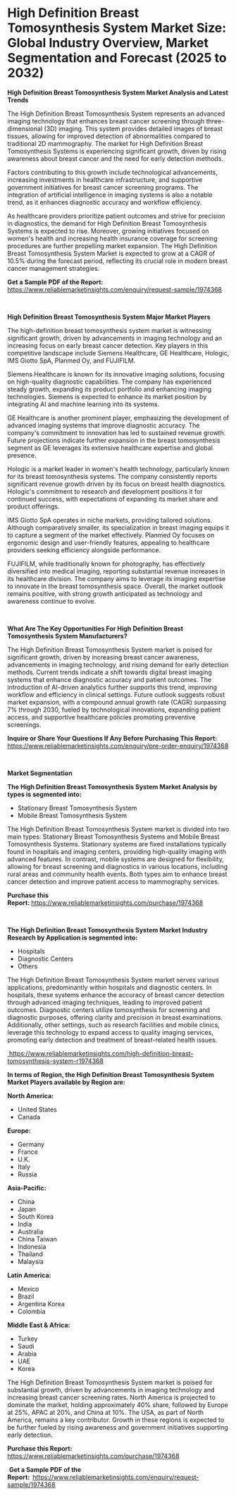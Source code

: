 <p><h1>High Definition Breast Tomosynthesis System Market Size: Global Industry Overview, Market Segmentation and Forecast (2025 to 2032)</h1></p><p><strong>High Definition Breast Tomosynthesis System Market Analysis and Latest Trends</strong></p>
<p><p>The High Definition Breast Tomosynthesis System represents an advanced imaging technology that enhances breast cancer screening through three-dimensional (3D) imaging. This system provides detailed images of breast tissues, allowing for improved detection of abnormalities compared to traditional 2D mammography. The market for High Definition Breast Tomosynthesis Systems is experiencing significant growth, driven by rising awareness about breast cancer and the need for early detection methods. </p><p>Factors contributing to this growth include technological advancements, increasing investments in healthcare infrastructure, and supportive government initiatives for breast cancer screening programs. The integration of artificial intelligence in imaging systems is also a notable trend, as it enhances diagnostic accuracy and workflow efficiency.</p><p>As healthcare providers prioritize patient outcomes and strive for precision in diagnostics, the demand for High Definition Breast Tomosynthesis Systems is expected to rise. Moreover, growing initiatives focused on women's health and increasing health insurance coverage for screening procedures are further propelling market expansion. The High Definition Breast Tomosynthesis System Market is expected to grow at a CAGR of 10.5% during the forecast period, reflecting its crucial role in modern breast cancer management strategies.</p></p>
<p><strong>Get a Sample PDF of the Report:&nbsp;</strong> <a href="https://www.reliablemarketinsights.com/enquiry/request-sample/1974368?utm_campaign=2957&utm_medium=2&utm_source=Github&utm_content=ia&utm_term=16042025&utm_id=high-definition-breast-tomosynthesis-system">https://www.reliablemarketinsights.com/enquiry/request-sample/1974368</a></p>
<p>&nbsp;</p>
<p><strong>High Definition Breast Tomosynthesis System Major Market Players</strong></p>
<p><p>The high-definition breast tomosynthesis system market is witnessing significant growth, driven by advancements in imaging technology and an increasing focus on early breast cancer detection. Key players in this competitive landscape include Siemens Healthcare, GE Healthcare, Hologic, IMS Giotto SpA, Planmed Oy, and FUJIFILM.</p><p>Siemens Healthcare is known for its innovative imaging solutions, focusing on high-quality diagnostic capabilities. The company has experienced steady growth, expanding its product portfolio and enhancing imaging technologies. Siemens is expected to enhance its market position by integrating AI and machine learning into its systems.</p><p>GE Healthcare is another prominent player, emphasizing the development of advanced imaging systems that improve diagnostic accuracy. The company's commitment to innovation has led to sustained revenue growth. Future projections indicate further expansion in the breast tomosynthesis segment as GE leverages its extensive healthcare expertise and global presence.</p><p>Hologic is a market leader in women's health technology, particularly known for its breast tomosynthesis systems. The company consistently reports significant revenue growth driven by its focus on breast health diagnostics. Hologic's commitment to research and development positions it for continued success, with expectations of expanding its market share and product offerings.</p><p>IMS Giotto SpA operates in niche markets, providing tailored solutions. Although comparatively smaller, its specialization in breast imaging equips it to capture a segment of the market effectively. Planmed Oy focuses on ergonomic design and user-friendly features, appealing to healthcare providers seeking efficiency alongside performance.</p><p>FUJIFILM, while traditionally known for photography, has effectively diversified into medical imaging, reporting substantial revenue increases in its healthcare division. The company aims to leverage its imaging expertise to innovate in the breast tomosynthesis space. Overall, the market outlook remains positive, with strong growth anticipated as technology and awareness continue to evolve.</p></p>
<p>&nbsp;</p>
<p><strong>What Are The Key Opportunities For High Definition Breast Tomosynthesis System Manufacturers?</strong></p>
<p><p>The High Definition Breast Tomosynthesis System market is poised for significant growth, driven by increasing breast cancer awareness, advancements in imaging technology, and rising demand for early detection methods. Current trends indicate a shift towards digital breast imaging systems that enhance diagnostic accuracy and patient outcomes. The introduction of AI-driven analytics further supports this trend, improving workflow and efficiency in clinical settings. Future outlook suggests robust market expansion, with a compound annual growth rate (CAGR) surpassing 7% through 2030, fueled by technological innovations, expanding patient access, and supportive healthcare policies promoting preventive screenings.</p></p>
<p><strong>Inquire or Share Your Questions If Any Before Purchasing This Report:</strong> <a href="https://www.reliablemarketinsights.com/enquiry/pre-order-enquiry/1974368?utm_campaign=2957&utm_medium=2&utm_source=Github&utm_content=ia&utm_term=16042025&utm_id=high-definition-breast-tomosynthesis-system">https://www.reliablemarketinsights.com/enquiry/pre-order-enquiry/1974368</a></p>
<p>&nbsp;</p>
<p><strong>Market Segmentation</strong></p>
<p><strong>The High Definition Breast Tomosynthesis System Market Analysis by types is segmented into:</strong></p>
<p><ul><li>Stationary Breast Tomosynthesis System</li><li>Mobile Breast Tomosynthesis System</li></ul></p>
<p><p>The High Definition Breast Tomosynthesis System market is divided into two main types: Stationary Breast Tomosynthesis Systems and Mobile Breast Tomosynthesis Systems. Stationary systems are fixed installations typically found in hospitals and imaging centers, providing high-quality imaging with advanced features. In contrast, mobile systems are designed for flexibility, allowing for breast screening and diagnostics in various locations, including rural areas and community health events. Both types aim to enhance breast cancer detection and improve patient access to mammography services.</p></p>
<p><strong>Purchase this Report:&nbsp;</strong><a href="https://www.reliablemarketinsights.com/purchase/1974368?utm_campaign=2957&utm_medium=2&utm_source=Github&utm_content=ia&utm_term=16042025&utm_id=high-definition-breast-tomosynthesis-system">https://www.reliablemarketinsights.com/purchase/1974368</a></p>
<p>&nbsp;</p>
<p><strong>The High Definition Breast Tomosynthesis System Market Industry Research by Application is segmented into:</strong></p>
<p><ul><li>Hospitals</li><li>Diagnostic Centers</li><li>Others</li></ul></p>
<p><p>The High Definition Breast Tomosynthesis System market serves various applications, predominantly within hospitals and diagnostic centers. In hospitals, these systems enhance the accuracy of breast cancer detection through advanced imaging techniques, leading to improved patient outcomes. Diagnostic centers utilize tomosynthesis for screening and diagnostic purposes, offering clarity and precision in breast examinations. Additionally, other settings, such as research facilities and mobile clinics, leverage this technology to expand access to quality imaging services, promoting early detection and treatment of breast-related health issues.</p></p>
<p><a href="https://www.reliablemarketinsights.com/high-definition-breast-tomosynthesis-system-r1974368?utm_campaign=2957&utm_medium=2&utm_source=Github&utm_content=ia&utm_term=16042025&utm_id=high-definition-breast-tomosynthesis-system">&nbsp;https://www.reliablemarketinsights.com/high-definition-breast-tomosynthesis-system-r1974368</a></p>
<p><strong>In terms of Region, the High Definition Breast Tomosynthesis System Market Players available by Region are:</strong></p>
<p>
    <p> <strong> North America: </strong>
        <ul>
            <li>United States</li>
            <li>Canada</li>
        </ul>
        </p> 
    <p> <strong> Europe: </strong>
        <ul>
            <li>Germany</li>
            <li>France</li>
            <li>U.K.</li>
            <li>Italy</li>
            <li>Russia</li>
        </ul>
        </p> 
    <p> <strong> Asia-Pacific: </strong>
        <ul>
            <li>China</li>
            <li>Japan</li>
            <li>South Korea</li>
            <li>India</li>
            <li>Australia</li>
            <li>China Taiwan</li>
            <li>Indonesia</li>
            <li>Thailand</li>
            <li>Malaysia</li>
        </ul>
        </p> 
    <p> <strong> Latin America: </strong>
        <ul>
            <li>Mexico</li>
            <li>Brazil</li>
            <li>Argentina Korea</li>
            <li>Colombia</li>
        </ul>
        </p> 
    <p> <strong> Middle East & Africa: </strong>
        <ul>
            <li>Turkey</li>
            <li>Saudi</li>
            <li>Arabia</li>
            <li>UAE</li>
            <li>Korea</li>
        </ul>
    </p>
    </p>
<p><p>The High Definition Breast Tomosynthesis System market is poised for substantial growth, driven by advancements in imaging technology and increasing breast cancer screening rates. North America is projected to dominate the market, holding approximately 40% share, followed by Europe at 25%, APAC at 20%, and China at 10%. The USA, as part of North America, remains a key contributor. Growth in these regions is expected to be further fueled by rising awareness and government initiatives supporting early detection.</p></p>
<p><strong>Purchase this Report: </strong><a href="https://www.reliablemarketinsights.com/purchase/1974368?utm_campaign=2957&utm_medium=2&utm_source=Github&utm_content=ia&utm_term=16042025&utm_id=high-definition-breast-tomosynthesis-system">https://www.reliablemarketinsights.com/purchase/1974368</a></p>
<p>&nbsp;<strong>Get a Sample PDF of the Report:&nbsp;&nbsp;</strong><a href="https://www.reliablemarketinsights.com/enquiry/request-sample/1974368?utm_campaign=2957&utm_medium=2&utm_source=Github&utm_content=ia&utm_term=16042025&utm_id=high-definition-breast-tomosynthesis-system">https://www.reliablemarketinsights.com/enquiry/request-sample/1974368</a></p>
<p><strong></strong></p>
<p><p></p><p></p><p></p></p>